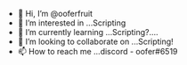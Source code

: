 - 👋 Hi, I’m @ooferfruit
- 👀 I’m interested in ...Scripting
- 🌱 I’m currently learning ...Scripting?....
- 💞️ I’m looking to collaborate on ...Scripting!
- 📫 How to reach me ...discord - oofer#6519

<!---
ooferfruit/oofer is a ✨ special ✨ repository because its `README.md` (this file) appears on your GitHub profile.
You can click the Preview link to take a look at your changes.

